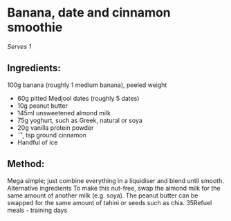 
# Banana, date and cinnamon  smoothie
_Serves 1_
## Ingredients:
100g banana (roughly 1 medium banana), peeled weight
* 60g pitted Medjool dates (roughly 5 dates)
* 10g peanut butter
* 145ml unsweetened almond milk
* 75g yoghurt, such as Greek, natural or soya
* 20g vanilla protein powder
* ˜˚˛ tsp ground cinnamon
* Handful of ice
## Method:
Mega simple; just combine everything in a liquidiser and blend 
until smooth.
Alternative ingredients 
To make this nut-free, swap the almond milk for the same 
amount of another milk (e.g. soya). The peanut butter can be 
swapped for the same amount of tahini or seeds such as chia.
35Refuel meals - training days


